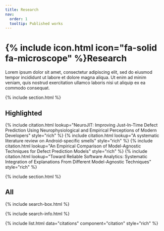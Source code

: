 ```yaml
---
title: Research
nav:
  order: 1
  tooltip: Published works
---
```


# {% include icon.html icon="fa-solid fa-microscope" %}Research

Lorem ipsum dolor sit amet, consectetur adipiscing elit, sed do eiusmod tempor incididunt ut labore et dolore magna aliqua.
Ut enim ad minim veniam, quis nostrud exercitation ullamco laboris nisi ut aliquip ex ea commodo consequat.

{% include section.html %}

## Highlighted

{% include citation.html lookup="NeuroJIT: Improving Just-In-Time Defect Prediction Using Neurophysiological and Empirical Perceptions of Modern Developers" style="rich" %}
{% include citation.html lookup="A systematic literature review on Android-specific smells" style="rich" %}
{% include citation.html lookup="An Empirical Comparison of Model-Agnostic Techniques for Defect Prediction Models" style="rich" %}
{% include citation.html lookup="Toward Reliable Software Analytics: Systematic Integration of Explanations From Different Model-Agnostic Techniques" style="rich" %}


{% include section.html %}

## All

{% include search-box.html %}

{% include search-info.html %}

{% include list.html data="citations" component="citation" style="rich" %}
